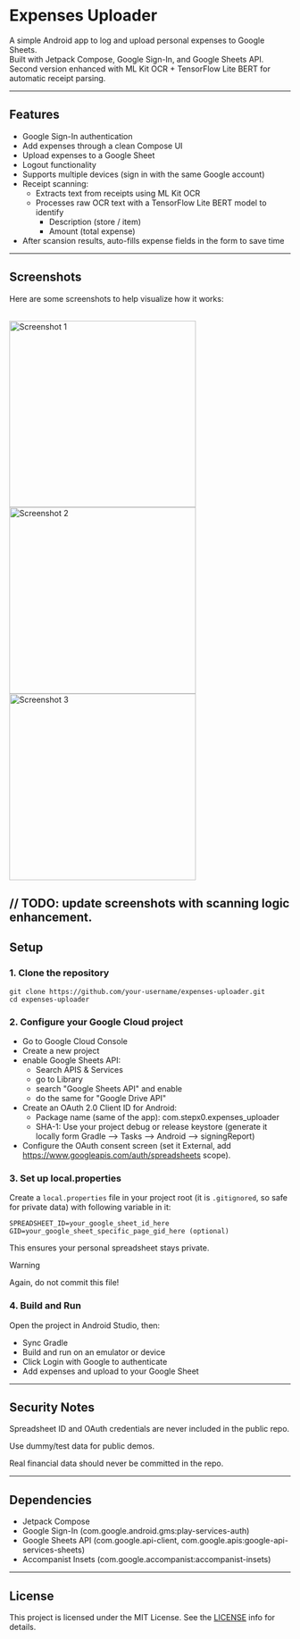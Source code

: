 # Expenses Uploader

A simple Android app to log and upload personal expenses to Google Sheets.  
Built with Jetpack Compose, Google Sign-In, and Google Sheets API.
Second version enhanced with ML Kit OCR + TensorFlow Lite BERT for automatic receipt parsing.

---

## Features

- Google Sign-In authentication
- Add expenses through a clean Compose UI
- Upload expenses to a Google Sheet
- Logout functionality
- Supports multiple devices (sign in with the same Google account)
- Receipt scanning:
    - Extracts text from receipts using ML Kit OCR
    - Processes raw OCR text with a TensorFlow Lite BERT model to identify
        - Description (store / item)
        - Amount (total expense)
- After scansion results, auto-fills expense fields in the form to save time
---

## Screenshots

Here are some screenshots to help visualize how it works:

<br>
<div>
  <img src="docs/Screenshot_20250829-190329.png" alt="Screenshot 1" width="334"/>
  <img src="docs/Screenshot_20250829-190532.png" alt="Screenshot 2" width="334"/>
  <img src="docs/Screenshot_20250829-190654.png" alt="Screenshot 3" width="334"/>
</div>

// TODO: update screenshots with scanning logic enhancement.
---

## Setup

### 1. Clone the repository

```
git clone https://github.com/your-username/expenses-uploader.git
cd expenses-uploader
```

### 2. Configure your Google Cloud project

- Go to Google Cloud Console
- Create a new project
- enable Google Sheets API:
    - Search APIS & Services
    - go to Library
    - search "Google Sheets API" and enable
    - do the same for "Google Drive API"
- Create an OAuth 2.0 Client ID for Android:
    - Package name (same of the app): com.stepx0.expenses_uploader
    - SHA-1: Use your project debug or release keystore (generate it locally form Gradle --> Tasks --> Android --> signingReport)
- Configure the OAuth consent screen (set it External, add https://www.googleapis.com/auth/spreadsheets scope).

### 3. Set up local.properties

Create a `local.properties` file in your project root (it is `.gitignored`, so safe for private data) with following variable in it:

```
SPREADSHEET_ID=your_google_sheet_id_here
GID=your_google_sheet_specific_page_gid_here (optional)
```

This ensures your personal spreadsheet stays private.

> [!WARNING]
> Again, do not commit this file!

### 4. Build and Run

Open the project in Android Studio, then:

- Sync Gradle
- Build and run on an emulator or device
- Click Login with Google to authenticate
- Add expenses and upload to your Google Sheet

---

## Security Notes

Spreadsheet ID and OAuth credentials are never included in the public repo.

Use dummy/test data for public demos.

Real financial data should never be committed in the repo.

---

## Dependencies

- Jetpack Compose
- Google Sign-In (com.google.android.gms:play-services-auth)
- Google Sheets API (com.google.api-client, com.google.apis:google-api-services-sheets)
- Accompanist Insets (com.google.accompanist:accompanist-insets)

---

## License

This project is licensed under the MIT License. See the [LICENSE](https://en.wikipedia.org/wiki/MIT_License) info for details.
